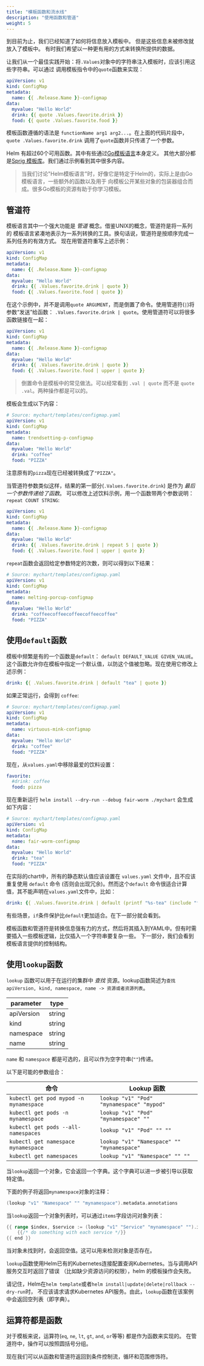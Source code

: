 ```yaml
---
title: "模板函数和流水线"
description: "使用函数和管道"
weight: 5
---
```


到目前为止，我们已经知道了如何将信息放入模板中。 但是这些信息未被修改就放入了模板中。
有时我们希望以一种更有用的方式来转换所提供的数据。

让我们从一个最佳实践开始：将`.Values`对象中的字符串注入模板时，应该引用这些字符串。可以通过
调用模板指令中的`quote`函数来实现：

```yaml
apiVersion: v1
kind: ConfigMap
metadata:
  name: {{ .Release.Name }}-configmap
data:
  myvalue: "Hello World"
  drink: {{ quote .Values.favorite.drink }}
  food: {{ quote .Values.favorite.food }}
```

模板函数遵循的语法是 `functionName arg1 arg2...`。在上面的代码片段中，`quote .Values.favorite.drink`
调用了`quote`函数并只传递了一个参数。

Helm 有超过60个可用函数。其中有些通过[Go模板语言](https://godoc.org/text/template)本身定义。
其他大部分都是[Sprig 模板库](https://masterminds.github.io/sprig/)。我们通过示例看到其中很多内容。

> 当我们讨论"Helm模板语言"时，好像它是特定于Helm的，实际上是由Go模板语言，一些额外的函数以及用于
向模板公开某些对象的包装器组合而成。很多Go模板的资源有助于你学习模板。

## 管道符

模板语言其中一个强大功能是 _管道_ 概念。借鉴UNIX的概念，管道符是将一系列的
模板语言紧凑地表示为一系列转换的工具。换句话说，管道符是按顺序完成一系列任务的有效方式。
现在用管道符重写上述示例：

```yaml
apiVersion: v1
kind: ConfigMap
metadata:
  name: {{ .Release.Name }}-configmap
data:
  myvalue: "Hello World"
  drink: {{ .Values.favorite.drink | quote }}
  food: {{ .Values.favorite.food | quote }}
```

在这个示例中，并不是调用`quote ARGUMENT`，而是倒置了命令。使用管道符(`|`)将参数“发送”给函数：
`.Values.favorite.drink | quote`。使用管道符可以将很多函数链接在一起：

```yaml
apiVersion: v1
kind: ConfigMap
metadata:
  name: {{ .Release.Name }}-configmap
data:
  myvalue: "Hello World"
  drink: {{ .Values.favorite.drink | quote }}
  food: {{ .Values.favorite.food | upper | quote }}
```

> 倒置命令是模板中的常见做法。可以经常看到 `.val | quote` 而不是 `quote .val`。两种操作都是可以的。

模板会生成以下内容：

```yaml
# Source: mychart/templates/configmap.yaml
apiVersion: v1
kind: ConfigMap
metadata:
  name: trendsetting-p-configmap
data:
  myvalue: "Hello World"
  drink: "coffee"
  food: "PIZZA"
```

注意原有的`pizza`现在已经被转换成了`"PIZZA"`。

当管道符参数类似这样，结果的第一部分(`.Values.favorite.drink`) 是作为 _最后一个参数传递给了函数_。
可以修改上述饮料示例，用一个函数带两个参数说明： `repeat COUNT STRING`:

```yaml
apiVersion: v1
kind: ConfigMap
metadata:
  name: {{ .Release.Name }}-configmap
data:
  myvalue: "Hello World"
  drink: {{ .Values.favorite.drink | repeat 5 | quote }}
  food: {{ .Values.favorite.food | upper | quote }}
```

`repeat`函数会返回给定参数特定的次数，则可以得到以下结果：

```yaml
# Source: mychart/templates/configmap.yaml
apiVersion: v1
kind: ConfigMap
metadata:
  name: melting-porcup-configmap
data:
  myvalue: "Hello World"
  drink: "coffeecoffeecoffeecoffeecoffee"
  food: "PIZZA"
```

## 使用`default`函数

模板中频繁是有的一个函数是`default`： `default DEFAULT_VALUE GIVEN_VALUE`。
这个函数允许你在模板中指定一个默认值，以防这个值被忽略。现在使用它修改上述示例：

```yaml
drink: {{ .Values.favorite.drink | default "tea" | quote }}
```

如果正常运行，会得到 `coffee`:

```yaml
# Source: mychart/templates/configmap.yaml
apiVersion: v1
kind: ConfigMap
metadata:
  name: virtuous-mink-configmap
data:
  myvalue: "Hello World"
  drink: "coffee"
  food: "PIZZA"
```

现在，从`values.yaml`中移除最爱的饮料设置：

```yaml
favorite:
  #drink: coffee
  food: pizza
```

现在重新运行 `helm install --dry-run --debug fair-worm ./mychart` 会生成如下内容：

```yaml
# Source: mychart/templates/configmap.yaml
apiVersion: v1
kind: ConfigMap
metadata:
  name: fair-worm-configmap
data:
  myvalue: "Hello World"
  drink: "tea"
  food: "PIZZA"
```

在实际的chart中，所有的静态默认值应该设置在 `values.yaml` 文件中，且不应该重复使用 `default` 命令
(否则会出现冗余)。然而这个`default` 命令很适合计算值，其不能声明在`values.yaml`文件中，比如：

```yaml
drink: {{ .Values.favorite.drink | default (printf "%s-tea" (include "fullname" .)) }}
```

有些场景，`if`条件保护比`default`更加适合。在下一部分就会看到。

模板函数和管道符是转换信息强有力的方式，然后将其插入到YAML中。但有时需要插入一些模板逻辑，比仅插入一个字符串要复杂一些。
下一部分，我们会看到模板语言提供的控制结构。

## 使用`lookup`函数

`lookup` 函数可以用于在运行的集群中 _查找_ 资源。lookup函数简述为`查找 apiVersion, kind, namespace,
name -> 资源或者资源列表`。

| parameter  | type   |
|------------|--------|
| apiVersion | string |
| kind       | string |
| namespace  | string |
| name       | string |

`name` 和 `namespace` 都是可选的，且可以作为空字符串(`""`)传递。

以下是可能的参数组合：

| 命令                                   | Lookup 函数                            |
|----------------------------------------|--------------------------------------------|
| `kubectl get pod mypod -n mynamespace` | `lookup "v1" "Pod" "mynamespace" "mypod"`  |
| `kubectl get pods -n mynamespace`      | `lookup "v1" "Pod" "mynamespace" ""`       |
| `kubectl get pods --all-namespaces`    | `lookup "v1" "Pod" "" ""`                  |
| `kubectl get namespace mynamespace`    | `lookup "v1" "Namespace" "" "mynamespace"` |
| `kubectl get namespaces`               | `lookup "v1" "Namespace" "" ""`            |

当`lookup`返回一个对象，它会返回一个字典。这个字典可以进一步被引导以获取特定值。

下面的例子将返回`mynamespace`对象的注释：

```go
(lookup "v1" "Namespace" "" "mynamespace").metadata.annotations
```

当`lookup`返回一个对象列表时，可以通过`items`字段访问对象列表：

```go
{{ range $index, $service := (lookup "v1" "Service" "mynamespace" "").items }}
    {{/* do something with each service */}}
{{ end }}
```

当对象未找到时，会返回空值。这可以用来检测对象是否存在。

`lookup`函数使用Helm已有的Kubernetes连接配置查询Kubernetes。当与调用API服务交互时返回了错误
（比如缺少资源访问的权限），helm 的模板操作会失败。

请记住，Helm在`helm template`或者`helm install|update|delete|rollback --dry-run`时，
不应该请求请求Kubernetes API服务。由此，`lookup`函数在该案例中会返回空列表（即字典）。

## 运算符都是函数

对于模板来说，运算符(`eq`, `ne`, `lt`, `gt`, `and`, `or`等等) 都是作为函数来实现的。
在管道符中，操作可以按照圆括号分组。

现在我们可以从函数和管道符返回到条件控制流，循环和范围修饰符。
